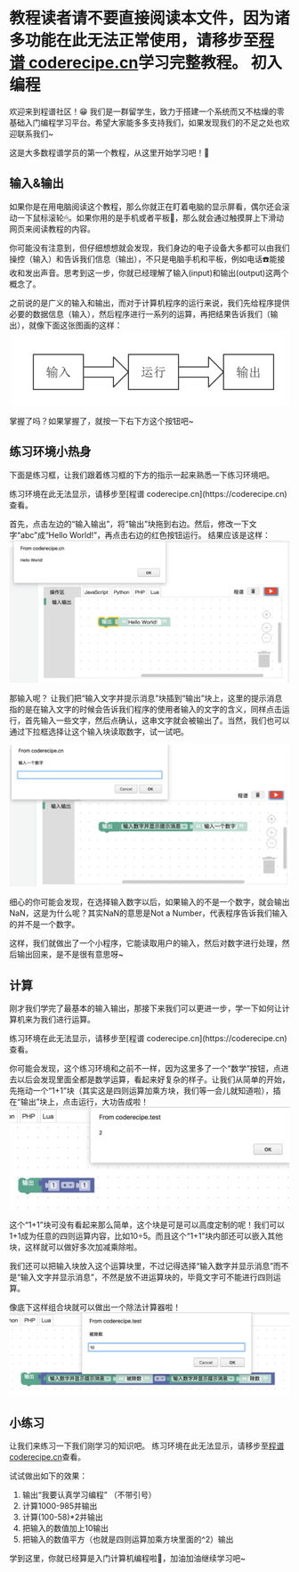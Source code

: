 <notice>教程读者请不要直接阅读本文件，因为诸多功能在此无法正常使用，请移步至[程谱 coderecipe.cn](https://coderecipe.cn)学习完整教程。</notice>
初入编程
======

欢迎来到程谱社区！😁 我们是一群留学生，致力于搭建一个系统而又不枯燥的零基础入门编程学习平台。希望大家能多多支持我们，如果发现我们的不足之处也欢迎联系我们~

这是大多数程谱学员的第一个教程，从这里开始学习吧！💖

输入&输出
------
如果你是在用电脑阅读这个教程，那么你就正在盯着电脑的显示屏看，偶尔还会滚动一下鼠标滚轮🖱。如果你用的是手机或者平板📱，那么就会通过触摸屏上下滑动网页来阅读教程的内容。

你可能没有注意到，但仔细想想就会发现，我们身边的电子设备大多都可以由我们操控（输入）和告诉我们信息（输出），不只是电脑手机和平板，例如电话☎️能接收和发出声音。思考到这一步，你就已经理解了输入(input)和输出(output)这两个概念了。

之前说的是广义的输入和输出，而对于计算机程序的运行来说，我们先给程序提供必要的数据信息（输入），然后程序进行一系列的运算，再把结果告诉我们（输出），就像下面这张图画的这样：
![输入输出](Pic1.png)

掌握了吗？如果掌握了，就按一下右下方这个按钮吧~

练习环境小热身
------
下面是练习框，让我们跟着练习框的下方的指示一起来熟悉一下练习环境吧。

<lab lang="blocks" parameters="logic=false&math=false&loops=false&lists=false&color=false&variables=false&functions=false&text=false&name=chapter1lab1">
  <notice>练习环境在此无法显示，请移步至[程谱 coderecipe.cn](https://coderecipe.cn)查看。</notice>
</lab>

首先，点击左边的“输入输出”，将“输出”块拖到右边。然后，修改一下文字“abc”成“Hello World!”，再点击右边的红色按钮运行。
结果应该是这样：
![运行截图](Pic2.png)

那输入呢？ 让我们把“输入文字并提示消息”块插到“输出”块上，这里的提示消息指的是在输入文字的时候会告诉我们程序的使用者输入的文字的含义，同样点击运行，首先输入一些文字，然后点确认，这串文字就会被输出了。当然，我们也可以通过下拉框选择让这个输入块读取数字，试一试吧。

![运行截图](Pic3.png)

细心的你可能会发现，在选择输入数字以后，如果输入的不是一个数字，就会输出NaN，这是为什么呢？其实NaN的意思是Not a Number，代表程序告诉我们输入的并不是一个数字。

这样，我们就做出了一个小程序，它能读取用户的输入，然后对数字进行处理，然后输出回来，是不是很有意思呀~

计算
------
刚才我们学完了最基本的输入输出，那接下来我们可以更进一步，学一下如何让计算机来为我们进行运算。

<lab lang="blocks" parameters="logic=false&loops=false&lists=false&color=false&variables=false&functions=false&text=false&name=chapter1lab2">
  <notice>练习环境在此无法显示，请移步至[程谱 coderecipe.cn](https://coderecipe.cn)查看。</notice>
</lab>

你可能会发现，这个练习环境和之前不一样，因为这里多了一个“数学”按钮，点进去以后会发现里面全都是数学运算，看起来好复杂的样子。让我们从简单的开始，先拖动一个“1+1”块（其实这是四则运算加乘方块，我们等一会儿就知道啦），插在“输出”块上，点击运行，大功告成啦！
![运行截图](Pic4.png)

这个“1+1”块可没有看起来那么简单，这个块是可是可以高度定制的呢！我们可以1+1成为任意的四则运算内容，比如10÷5。而且这个“1+1”块内部还可以嵌入其他块，这样就可以做好多次加减乘除啦。

我们还可以把输入块放入这个运算块里，不过记得选择“输入数字并显示消息”而不是“输入文字并显示消息”，不然是放不进运算块的，毕竟文字可不能进行四则运算。

像底下这样组合块就可以做出一个除法计算器啦！
![运行截图](Pic5.png)

小练习
------
让我们来练习一下我们刚学习的知识吧。
<lab lang="blocks" parameters="logic=false&loops=false&lists=false&color=false&variables=false&functions=false&text=false&name=chapter1lab3">
  <notice>练习环境在此无法显示，请移步至[程谱 coderecipe.cn](https://coderecipe.cn)查看。</notice>
</lab>

试试做出如下的效果：

1. 输出“我要认真学习编程” （不带引号）
2. 计算1000-985并输出
3. 计算(100-58)\*2并输出
4. 把输入的数值加上10输出
5. 把输入的数值平方（也就是四则运算加乘方块里面的^2）输出

学到这里，你就已经算是入门计算机编程啦👏，加油加油继续学习吧~
